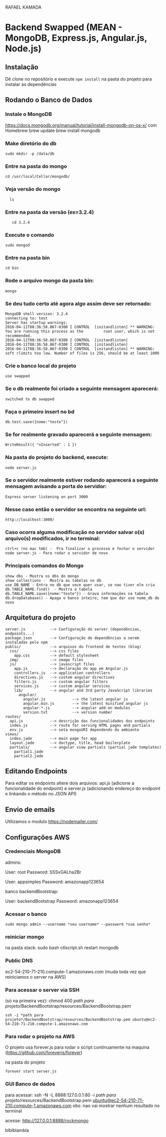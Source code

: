 ﻿RAFAEL KAMADA
# Backend Swapped (MEAN - MongoDB, Express.js, Angular.js, Node.js)

## Instalação

Dê clone no repositório e execute `npm install` na pasta do projeto para 
instalar as dependências

## Rodando o Banco de Dados

### Instale o MongoDB

https://docs.mongodb.org/manual/tutorial/install-mongodb-on-os-x/
com Homebrew
    brew update
    brew install mongodb
### Make diretório do db

    sudo mkdir -p /data/db
### Entre na pasta do mongo

    cd /usr/local/Cellar/mongodb/
    
### Veja versão do mongo
     
      ls
### Entre na pasta da versão (ex=3.2.4)

       cd 3.2.4
### Execute o comando
   
    sudo mongod
### Entre na pasta bin

    cd bin
### Rode o arquivo mongo da pasta bin:

    mongo
### Se deu tudo certo até agora algo assim deve ser retornado:

    MongoDB shell version: 3.2.4
    connecting to: test
    Server has startup warnings:
    2016-04-11T08:36:58.867-0300 I CONTROL  [initandlisten] ** WARNING: You are running this process as the         root user, which is not recommended.
    2016-04-11T08:36:58.867-0300 I CONTROL  [initandlisten]
    2016-04-11T08:36:58.867-0300 I CONTROL  [initandlisten]
    2016-04-11T08:36:58.867-0300 I CONTROL  [initandlisten] ** WARNING: soft rlimits too low. Number of files is 256, should be at least 1000
### Crie o banco local do projeto
    
    use swapped
### Se o db realmente foi criado a seguinte mensagem aparecerá:
    
    switched to db swapped
### Faça o primeiro insert no bd

    db.test.save({nome:"teste"})
### Se for realmente gravado aparecerá a seguinte mensagem:

    WriteResult({ "nInserted" : 1 })
### Na pasta do projeto do backend, execute:

    node server.js
### Se o servidor realmente estiver rodando aparecerá a seguinte mensagem avisando a porta do servidor:

    Express server listening on port 3000
### Nesse caso então o servidor se encontra na seguinte url:

    http://localhost:3000/
### Caso ocorra alguma modificação no servidor salvar o(s) arquivo(s) modificados, ir no terminal:
   
    ctrl+c (no mac tmb) -  Pra finalizar o processo e fechar o servidor 
    node server.js - Para rodar o servidor de novo 
### Principais comandos do Mongo
    
    show dbs - Mostra os dbs do mongo
    show collections -  Mostra as tabelas no db
    use DB_NAME - Entra no db que voce quer usar, se nao tiver ele cria
    db.TABLE_NAME.find()  - Mostra a tabela
    db.TABLE_NAME.save({nome:"teste"}) - Grava informações na tabela
    db.dropDatabase() - Apaga o banco inteiro, tem que dar use nome_db de novo
## Arquitetura do projeto
    
    server.js           --> Configuração do server (dependências, endpoints...)
    package.json        --> Configuração de dependências a serem instaladas pelo npm
    public/             --> arquivos do frontend de testes (blog)
      css/              --> css files
        app.css         --> default stylesheet
      img/              --> image files
      js/               --> javascript files
        app.js          --> declaração do app em Angular.js
        controllers.js  --> application controllers
        directives.js   --> custom angular directives
        filters.js      --> custom angular filters
        services.js     --> custom angular services
        lib/            --> angular and 3rd party JavaScript libraries
          angular/
            angular.js            --> the latest angular js
            angular.min.js        --> the latest minified angular js
            angular-*.js          --> angular add-on modules
            version.txt           --> version number
    routes/
      api.js            --> descrição das funcionalidades dos endpoints
      index.js          --> route for serving HTML pages and partials
      env.js            --> seta mongoURI dependendo do ambiente
    views/
      index.jade        --> main page for app
      layout.jade       --> doctype, title, head boilerplate
      partials/         --> angular view partials (partial jade templates)
        partial1.jade
        partial2.jade
## Editando Endpoints

Para editar os endpoints altere dois arquivos: api.js (adicione a funcionalidade do endpoint) e 
server.js (adicionando endereço do endpoint e linkando o método no JSON API)

## Envio de emails

Utilizamos o modulo https://nodemailer.com/

## Configurações AWS

### Credenciais MongoDB

admins:

  User: root
  Password: SSSvGALha2Br

  User: appsimples
  Password: amazonapp123654

banco backendBootstrap:

  User: backendBootstrap
  Password: amazonapp123654

### Acessar o banco

    sudo mongo admin --username *seu username* --password *sua senha*

### reiniciar mongo

na pasta stack:
    sudo bash ctlscript.sh restart mongodb

### Public DNS

ec2-54-210-71-210.compute-1.amazonaws.com
(muda toda vez que reiniciamos o server na AWS)

### Para acessar o server via SSH

(só na primeira vez):
    chmod 400 *path para projeto*/BackendBootstrap/resources/BackendBootstrap.pem

    ssh -i *path para projeto*/BackendBootstrap/resources/BackendBootstrap.pem ubuntu@ec2-54-210-71-210.compute-1.amazonaws.com

### Para rodar o projeto na AWS

O projeto usa forever.js para rodar o script continuamente na maquina 
(https://github.com/foreverjs/forever)

na pasta do projeto

    forever start server.js

### GUI Banco de dados

para acessar:
    ssh -N -L 8888:127.0.0.1:80 -i *path para projeto*/resources/BackendBootstrap.pem ubuntu@ec2-54-210-71-210.compute-1.amazonaws.com
obs: nao vai mostrar nenhum resultado no terminal

acesse:
    http://127.0.0.1:8888/rockmongo


blblblambla